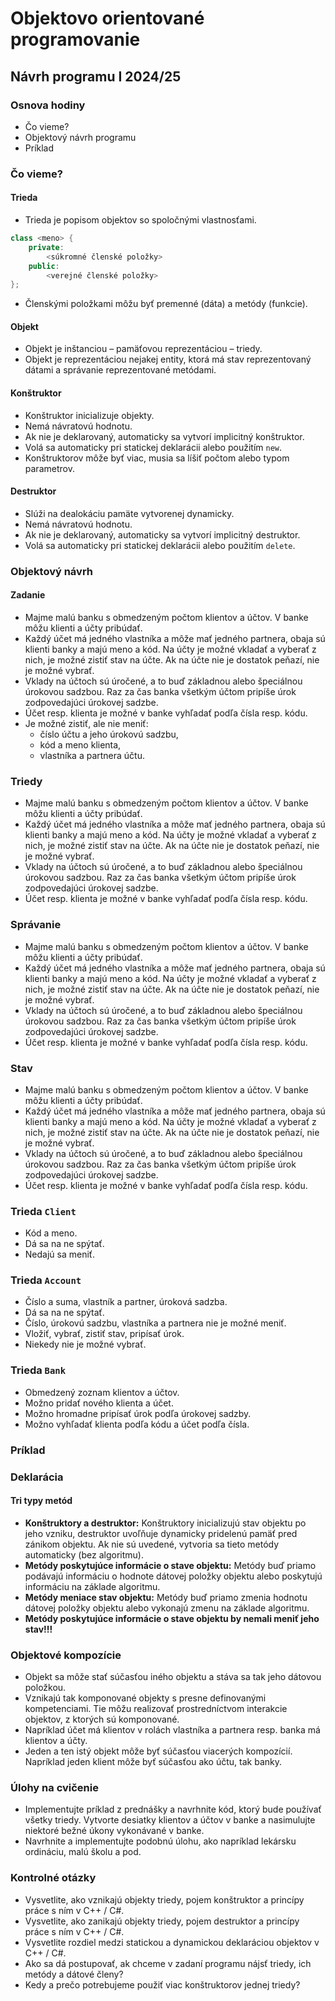 
# Objektovo orientované programovanie
## Návrh programu I 2024/25

### Osnova hodiny
- Čo vieme?
- Objektový návrh programu
- Príklad

### Čo vieme?

#### Trieda
- Trieda je popisom objektov so spoločnými vlastnosťami.

```cpp
class <meno> {
    private:
        <súkromné členské položky>
    public:
        <verejné členské položky>
};
```

- Členskými položkami môžu byť premenné (dáta) a metódy (funkcie).

#### Objekt
- Objekt je inštanciou – pamäťovou reprezentáciou – triedy.
- Objekt je reprezentáciou nejakej entity, ktorá má stav reprezentovaný dátami a správanie reprezentované metódami.

#### Konštruktor
- Konštruktor inicializuje objekty.
- Nemá návratovú hodnotu.
- Ak nie je deklarovaný, automaticky sa vytvorí implicitný konštruktor.
- Volá sa automaticky pri statickej deklarácii alebo použitím `new`.
- Konštruktorov môže byť viac, musia sa líšiť počtom alebo typom parametrov.

#### Destruktor
- Slúži na dealokáciu pamäte vytvorenej dynamicky.
- Nemá návratovú hodnotu.
- Ak nie je deklarovaný, automaticky sa vytvorí implicitný destruktor.
- Volá sa automaticky pri statickej deklarácii alebo použitím `delete`.

### Objektový návrh

#### Zadanie
- Majme malú banku s obmedzeným počtom klientov a účtov. V banke môžu klienti a účty pribúdať.
- Každý účet má jedného vlastníka a môže mať jedného partnera, obaja sú klienti banky a majú meno a kód. Na účty je možné vkladať a vyberať z nich, je možné zistiť stav na účte. Ak na účte nie je dostatok peňazí, nie je možné vybrať.
- Vklady na účtoch sú úročené, a to buď základnou alebo špeciálnou úrokovou sadzbou. Raz za čas banka všetkým účtom pripíše úrok zodpovedajúci úrokovej sadzbe.
- Účet resp. klienta je možné v banke vyhľadať podľa čísla resp. kódu.
- Je možné zistiť, ale nie meniť:
  - číslo účtu a jeho úrokovú sadzbu,
  - kód a meno klienta,
  - vlastníka a partnera účtu.

### Triedy
- Majme malú banku s obmedzeným počtom klientov a účtov. V banke môžu klienti a účty pribúdať.
- Každý účet má jedného vlastníka a môže mať jedného partnera, obaja sú klienti banky a majú meno a kód. Na účty je možné vkladať a vyberať z nich, je možné zistiť stav na účte. Ak na účte nie je dostatok peňazí, nie je možné vybrať.
- Vklady na účtoch sú úročené, a to buď základnou alebo špeciálnou úrokovou sadzbou. Raz za čas banka všetkým účtom pripíše úrok zodpovedajúci úrokovej sadzbe.
- Účet resp. klienta je možné v banke vyhľadať podľa čísla resp. kódu.

### Správanie
- Majme malú banku s obmedzeným počtom klientov a účtov. V banke môžu klienti a účty pribúdať.
- Každý účet má jedného vlastníka a môže mať jedného partnera, obaja sú klienti banky a majú meno a kód. Na účty je možné vkladať a vyberať z nich, je možné zistiť stav na účte. Ak na účte nie je dostatok peňazí, nie je možné vybrať.
- Vklady na účtoch sú úročené, a to buď základnou alebo špeciálnou úrokovou sadzbou. Raz za čas banka všetkým účtom pripíše úrok zodpovedajúci úrokovej sadzbe.
- Účet resp. klienta je možné v banke vyhľadať podľa čísla resp. kódu.

### Stav
- Majme malú banku s obmedzeným počtom klientov a účtov. V banke môžu klienti a účty pribúdať.
- Každý účet má jedného vlastníka a môže mať jedného partnera, obaja sú klienti banky a majú meno a kód. Na účty je možné vkladať a vyberať z nich, je možné zistiť stav na účte. Ak na účte nie je dostatok peňazí, nie je možné vybrať.
- Vklady na účtoch sú úročené, a to buď základnou alebo špeciálnou úrokovou sadzbou. Raz za čas banka všetkým účtom pripíše úrok zodpovedajúci úrokovej sadzbe.
- Účet resp. klienta je možné v banke vyhľadať podľa čísla resp. kódu.

### Trieda `Client`
- Kód a meno.
- Dá sa na ne spýtať.
- Nedajú sa meniť.

### Trieda `Account`
- Číslo a suma, vlastník a partner, úroková sadzba.
- Dá sa na ne spýtať.
- Číslo, úrokovú sadzbu, vlastníka a partnera nie je možné meniť.
- Vložiť, vybrať, zistiť stav, pripísať úrok.
- Niekedy nie je možné vybrať.

### Trieda `Bank`
- Obmedzený zoznam klientov a účtov.
- Možno pridať nového klienta a účet.
- Možno hromadne pripísať úrok podľa úrokovej sadzby.
- Možno vyhľadať klienta podľa kódu a účet podľa čísla.

### Príklad

### Deklarácia

#### Tri typy metód
- **Konštruktory a destruktor:** Konštruktory inicializujú stav objektu po jeho vzniku, destruktor uvoľňuje dynamicky pridelenú pamäť pred zánikom objektu. Ak nie sú uvedené, vytvoria sa tieto metódy automaticky (bez algoritmu).
- **Metódy poskytujúce informácie o stave objektu:** Metódy buď priamo podávajú informáciu o hodnote dátovej položky objektu alebo poskytujú informáciu na základe algoritmu.
- **Metódy meniace stav objektu:** Metódy buď priamo zmenia hodnotu dátovej položky objektu alebo vykonajú zmenu na základe algoritmu.
- **Metódy poskytujúce informácie o stave objektu by nemali meniť jeho stav!!!**

### Objektové kompozície
- Objekt sa môže stať súčasťou iného objektu a stáva sa tak jeho dátovou položkou.
- Vznikajú tak komponované objekty s presne definovanými kompetenciami. Tie môžu realizovať prostredníctvom interakcie objektov, z ktorých sú komponované.
- Napríklad účet má klientov v rolách vlastníka a partnera resp. banka má klientov a účty.
- Jeden a ten istý objekt môže byť súčasťou viacerých kompozícií. Napríklad jeden klient môže byť súčasťou ako účtu, tak banky.

### Úlohy na cvičenie
- Implementujte príklad z prednášky a navrhnite kód, ktorý bude používať všetky triedy. Vytvorte desiatky klientov a účtov v banke a nasimulujte niektoré bežné úkony vykonávané v banke.
- Navrhnite a implementujte podobnú úlohu, ako napríklad lekársku ordináciu, malú školu a pod.

### Kontrolné otázky
- Vysvetlite, ako vznikajú objekty triedy, pojem konštruktor a princípy práce s ním v C++ / C#.
- Vysvetlite, ako zanikajú objekty triedy, pojem destruktor a princípy práce s ním v C++ / C#.
- Vysvetlite rozdiel medzi statickou a dynamickou deklaráciou objektov v C++ / C#.
- Ako sa dá postupovať, ak chceme v zadaní programu nájsť triedy, ich metódy a dátové členy?
- Kedy a prečo potrebujeme použiť viac konštruktorov jednej triedy?

